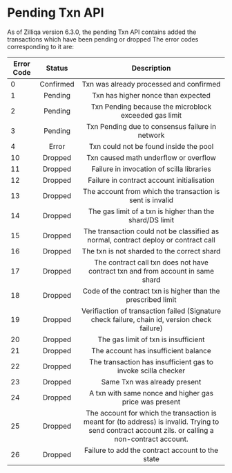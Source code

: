 # Pending Txn API

As of Zilliqa version 6.3.0, the pending Txn API contains added the transactions which have been pending or dropped
The error codes corresponding to it are:

| Error Code | Status | Description |
|------------|:------------------------------:|:-----------:|
| 0 |  Confirmed | Txn was already processed and confirmed |
| 1 | Pending | Txn has higher nonce than expected |
| 2 | Pending | Txn Pending because the microblock exceeded gas limit |
| 3 | Pending | Txn Pending due to consensus failure in network |
| 4 | Error | Txn could not be found inside the pool |
| 10 | Dropped |  Txn caused math underflow or overflow |
| 11 | Dropped | Failure in invocation of scilla libraries |
| 12 | Dropped | Failure in contract account initialisation |
| 13 | Dropped | The account from which the transaction is sent is invalid |
| 14 | Dropped | The gas limit of a txn is higher than the shard/DS limit |
| 15 | Dropped | The transaction could not be classified as normal, contract deploy or contract call  |
| 16 | Dropped | The txn is not sharded to the correct shard |
| 17 | Dropped | The contract call txn does not have contract txn and from account in same shard |
| 18 | Dropped | Code of the contract txn is higher than the prescribed limit |
| 19 | Dropped | Verifiaction of transaction failed (Signature check failure, chain id, version check failure) |
| 20 | Dropped | The gas limit of txn is insufficient |
| 21 | Dropped | The account has insufficient balance |
| 22 | Dropped | The transaction has insufficient gas to invoke scilla checker |
| 23 | Dropped | Same Txn was already present |
| 24 | Dropped | A txn with same nonce and higher gas price was present|
| 25 | Dropped | The account for which the transaction is meant for (to address) is invalid. Trying to send contract account zils. or calling a non-contract account. |
| 26 | Dropped | Failure to add the contract account to the state |